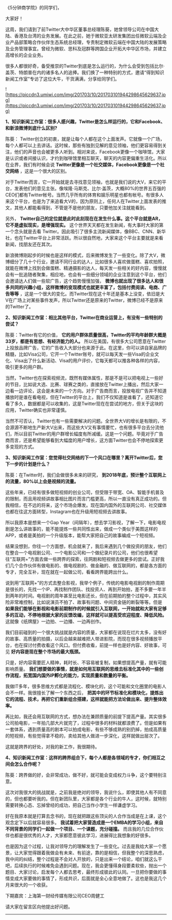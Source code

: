 《5分钟商学院》的同学们，

大家好！

这周，我们请到了前Twitter大中华区董事总经理陈葵，她曾领导公司在中国大陆、香港及台湾的业务发展。在此之前，她于微软亚太研发集团出任微软云端及企业产品部策略合作伙伴生态系统总经理，专责制定微软云端在中国大陆的发展策略及业务管理事宜。曾经为微软、思科及冠群等跨国企业开拓大中华区市场，并建立高增长的企业业务。

很多人都很好奇，备受推崇的Twitter到底是怎么运行的，为什么会受到包括比尔·盖茨、特朗普在内的诸多名人的追捧。我们换了一种特别的方式，邀请“得到知识新闻工作室”专访了这位大牛，干货满满，分享给同学们。

![https://piccdn3.umiwi.com/img/201703/10/201703101944298645629637.jpg](https://piccdn3.umiwi.com/img/201703/10/201703101944298645629637.jpg)

 **1、知识新闻工作室：很多人感兴趣，Twitter是怎么样运行的，它和Facebook、和新浪微博到底什么区别?**

陈葵： Twitter创立的初衷，就是让每个人都在这个上面发声。它就像一个广场，每个人都可以上去讲话。这时候，那些有独到见解的意见领袖，他们更容易得到关注，他们的声音也会被更多人听到。相对来说，Facebook更像一个咖啡馆，大家是认识或者间接认识，才约到咖啡馆里相互聊天，聊天的内容更偏重生活化。所以在业界，我们有时候会说 **Twitter更像是一个社交媒体，Facebook更像是一个社交网络** ，这是一个很大的区别。

对于Twitter而言，它一开始就是去寻找意见领袖，也就是我们说的大V，来它的平台，发表他们的意见主张。像埃隆·马斯克、比尔·盖茨，大概80%的世界五百强的CEO们都有Twitter帐号。当然几乎所有的体育和娱乐明星也都有帐号。有很多人来这个平台，也是为了来追看大V的，因为原则上，任何人在Twitter上面发表的推文，其他人都能看得到，不管是不是他的朋友，只要他加关注就能看到。

另外， **Twitter自己的定位就是此时此刻现在在发生什么事。这个平台就是AR，它不是虚拟现实，是增强现实。** 这个世界天天都在发生新闻，有大事时大家的第一个念头就是去看 Twitter。因此吸引了很多主流新闻媒体，像BBC、CNN、新华社，也在Twitter平台上非常活跃。所以很自然地，大家来这个平台主要就是来看新闻，找朋友还在其次。

新浪微博刚起步的时候也是这样的模式，后来微博发生了一些变化。除了大V，微博细分了几十个行业，邀请不同行业的达人，比如很多人喜欢做蛋糕、喜欢拍照，就能在微博上找到会做蛋糕、精通摄影的达人，每天发一些相关的好内容，慢慢就会有一批追随者聚集，相应地，也会有一些细分领域的企业注意到这个平台，他们会邀请达人们做一些软广告，这个趋势慢慢加强， **微博也就出现了很多达人和很多共同的兴趣小组，这样微博的变现模式也就更丰富了，包括付费阅读、电商、广告等等** ，这是一个很大的变化。而Twitter现在这十年还是基本上没变，依旧是大V在广场上对某些事件发声，所以Twitter还是原来的Twitter，微博已经不是原来的Twitter了。

 **2、知识新闻工作室：相比其他平台，Twitter在商业运营上，有没有一些特别的尝试？**

陈葵：Twitter有它的价值， **它的用户群体质量很高，Twitter的平均年龄群大概是33岁，都是有思想、有经济能力的人。** 所以在美国，有很多大公司愿意在Twitter上投放品牌广告，它的广告收入大部分也来源于此。在这里，你可以讲自家品牌的精髓，比如Visa公司，它开一个Twitter账号，就可以每天发一些Visa的企业文化、Visa出了什么新活动、Visa的用户评价，它每天都可以推各种各样的内容，吸引更多的用户群。

当然，Twitter也在探索视频流，既然有媒体属性，那是不是可以把电视上一些好的节目，比如说大选、比赛、球赛之类的，直接放在Twitter上播出，然后大家一边看一边评论，这会是未来的一个方向。对于广告商而言，投放电视广告并不知道播放时是谁在看电视，但在Twitter的平台上，我们不仅知道是谁看了，还知道它看了多久，数据都是可以收集的，这是Twitter现在在尝试的地方，但关于这块的应用，Twitter确实也非常谨慎。

当然不可否认，Twitter也有一些需要解决的问题。全世界大V的增长是有限的，不会源源不断地生产新大V出来，而这些大V又有事情要忙，也有很多平台去分流他们，所以目前Twitter的用户群增长幅度有所减缓。这是一个问题。毕竟对于广告商而言，还是希望能够看到大幅度的用户增长，这方面Twitter也会不停地探索更多变现的方式。

 **3、知识新闻工作室：您觉得社交网络的下一个风口在哪里？离开Twitter后，您下一步的计划是什么？**

陈葵：在Twitter时，我们会做很多未来的研究， **到2018年底，预计整个互联网上的流量，80%以上会是视频的流量。**

这些年来，已经有很多做短视频的创业公司，但受限于带宽、OA、智能手机普及的限制，而且用视频讲故事相比图片而言门槛更高，所以一直没有真正成功的。但我相信，在不远的将来，这个市场会爆发。现在国内国外的互联网公司、社交媒体也都在往这方面转型，Instagram也在升级用短视频去讲故事。

所以我原本是想来一个Gap Year（间隔年），想去学习影视，了解一下，电影电视剧是怎么讲故事的，能不能提炼一些共同性出来，做成一个类似于美图这样的APP，或者是美拍的一个升级版本，能帮大家把自己的故事编成一个短视频。

结果没想到，你往一个方面想，机会就来了，我后来遇到几个做投资的朋友，他们在整合一个电视剧公司、一个电影公司和一个做纪录片的公司，他们也很希望往“互联网+”方面去做一些跨界的探索，往网剧和短视频去做更多的尝试。正好我们几个合作伙伴有做电影的、做电视剧的、做金融的、做互联网的，都是各方面的专才，完全互补，现在就在一起做公司，看看跨界能跨出什么。

说到用“互联网+”的方式去整合影视，我举个例子，传统的电影电视剧的制作周期是很长的，先找一个IP、再找制作团队、找投资人、再到开始拍，差不多要一年半到两年的时间。电视剧的周年甚至比电影还长，但在前期拍的整个过程中，其实风险非常难控制，比如说演员不拍了、故事有问题、中间资金链的断裂等等。但是 **如果我们能够在影视和电影前期制作的时候就引入互联网，一开始就和大家有足够多的互动，不停地根据大家的反馈改编，这样就可以提高受欢迎程度、降低风险。** 这就像《纸牌屋》一边拍、一边播、一边再创作。

我们目前碰到的一个很大挑战就是内容的质量，大家都在说现在烂片太多，没有好的故事、高质量的拍摄，以后会越来越难把人带进影院，而现在很多视频播放平台，也在探讨付费收看这个风口。但付费收看，前提一样也是好内容、好故事，可见 **好内容是现在整个市场的最大瓶颈。**

只是，好内容需要匠人精神，耗时长、不容易被复制，如果想提高产量，就有可能影响质量。 **我们想要做的事情，就是如何用互联网的思维去标准化其中的一些创作流程，拓宽国内国外IP孵化的能力，实现质量和数量的平衡。**

我做IT多年，很多思维方式都是流程化、模块化的，这个可能和文化圈里的电影人会不一样。我很擅长了解一个东西之后， **把其中的环节标准化和模块化，提炼出它的流程、技术，再把它们重新组合搭建，这样就能把方法论做出来、提升整体效率。**

再比如，我还会用互联网的方式，想办法在兼顾质量的前提下提高产量。其实很多公司拍电影，一年拍几部大片就完了，过程中很多的材料就都浪费了。但是如果有一套体系，遇到质量高的剧本可以拍成电影，有些不够成熟的别扔掉，拍成高质量的短视频，有些觉得拿不稳的，卖给其他人做进一步深化，这样就做出层次了。

这就是跨界的好处，对我的新工作，我很期待。

 **4、知识新闻工作室：这样的跨界组合下，每个人都是各领域的专才，你们相互之间会怎么合作呢？**

陈葵：跨界做的好，会非常成功，做不好，就可能会变成权力斗争，这个要特别注意。

这次对我很大的挑战就是，之前我是绝对的领导，我说什么，即使其他人有不同意的，但也都要听我的。但在新团队里，大家都是各个行业的牛人，这时候，就特别需要转换心态、忘掉曾经的成功，把自己当作小学生一样谦虚学习。

好在我原本就是打算去念书的，现在就把跟这些顶尖的人合作当成是在上课，这个观念定下以后就容易很多。 **我试着把大家营造成是一个EMBA的学习小组，来自不同背景的同学们一起做一个项目、一个课题，充分碰撞。** 而且我的几位合作伙伴也都是很优秀的人才，大家都愿意彼此学习，进展得比我想象的好很多。

也是因为这个过程，让我对领导力的理解发生了一些变化。过去是我给大家一个愿景，让大家觉得跟着我做会有未来、有前途，靠的是相信，但我整个的深思熟虑，我中间的纠结，整个过程是不会对人开放的，只是出来一个结论，咱们就这么干吧，后续执行的时候难免会遇到问题。现在，我会更懂得身段要柔软些，抛出一个题目、大家讨论，启发每个人都去思考，最终形成彼此的认同。一旦把你要做的事情变成大家要做的事情了，形成共识，后面就是全心全意地做了。这也是我这几个月来很大的一个收获。

下期嘉宾：上海第一财经传媒有限公司CEO周健工

请大家在留言区向他提出好问题。

---
